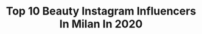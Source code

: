---
title: Top 10 Beauty Instagram Influencers In Milan In 2020
description: >-
  Find top beauty Instagram influencers in Milan in 2020. Most popular hashtags: #beauty #milano #life #model.
platform: Instagram
profiles:
  - username: "letwins__"
    fullname: >-
      LeTwins-Ylenia e Nicole Burato
    location: "Italy"
    followers: 128116
    engagement: 234
    commentsToLikes: 0.207570
    id: ck5zp8rxas7l30i14g29ntwrh
    verified: false
    hashtags: "#aestheticoutfit, #90svintage, #longcurlyhair, #revival"
  - username: "alenareysh"
    fullname: >-
      Reysh Alena
    location: "Italy"
    followers: 8983
    engagement: 835
    commentsToLikes: 0.074889
    id: ck0vw2h07rsxi0i19igz2hdda
    verified: false
    hashtags: "#coolkidsbrands, #ceremony, #elegance, #backstagephoto"
  - username: "salvettisonia"
    fullname: >-
      𝓢𝓪𝓵𝓿𝓮𝓽𝓽𝓲 𝓢𝓸𝓷𝓲𝓪
    location: "Italy"
    followers: 60385
    engagement: 146
    commentsToLikes: 0.134325
    id: ck14k97y6odsf0i1936ga7fqe
    verified: false
    hashtags: "#nomoney, #sanpellegrinoinlove2020, #restaurant, #italianmood"
  - username: "maria_angela_galizia"
    fullname: >-
      Maria Angela Galizia
    location: "Italy"
    followers: 29990
    engagement: 268
    commentsToLikes: 0.341334
    id: ck15s4cpvb5ta0i193jimbkgl
    verified: false
    hashtags: "#cremavisogiorno, #cremavisonotte, #poster, #styles"
  - username: "irenardella"
    fullname: >-
      🦄 theblondeunicorn®
    location: "Italy"
    followers: 17532
    engagement: 262
    commentsToLikes: 0.191858
    id: ck5zzdhfmbj6y0i14xq8scwl0
    verified: false
    hashtags: "#jewelry, #watch, #voogue, #experiences"
  - username: "napoletanopasquale79"
    fullname: >-
      ∞ ᑭαᔕɊμα⍳ξ  ᑎα⍴㋡⍳ξ☂α⋒⍟  ♔☈ξα⍳
    location: "Italy"
    followers: 62610
    engagement: 291
    commentsToLikes: 0.254638
    id: ck6u6mbb1gfl50j714wpriydh
    verified: false
    hashtags: "#igers, #quarantine, #giveawaytime, #iosononapoli"
  - username: "veronicafalco"
    fullname: >-
      Veronica | Fashion & Lifestyle
    location: "Italy"
    followers: 97894
    engagement: 87
    commentsToLikes: 0.046982
    id: ck0vz610q7hfy0i19h5e05dlt
    verified: false
    hashtags: "#mondaymood, #girlsgoneloavies, #stoacasa, #stateacasa"
  - username: "nata_a_luglio"
    fullname: >-
      Giusy Loddo
    location: "Italy"
    followers: 6571
    engagement: 819
    commentsToLikes: 0.054162
    id: ck8sw0nbnde9t0j78ffyq61bx
    verified: false
    hashtags: "#photodark, #beachlover, #style, #sardegnapics"
  - username: "noi_siamo_trash"
    fullname: >-
      NOI SIAMO TRASH
    location: "Italy"
    followers: 12491
    engagement: 1687
    commentsToLikes: 0.084961
    id: ck8t9rscep3yv0j78qqskzwn7
    verified: false
    hashtags: "#celafaremo, #influencer, #paolacaruso, #andreazelletta"
  - username: "tg1_rai_official"
    fullname: >-
      Tg1 Rai
    location: "Italy"
    followers: 89270
    engagement: 191
    commentsToLikes: 0.020934
    id: ck8szoyn2p6wc0j78744rk0m3
    verified: false
    hashtags: "#soul, #africa, #falconeeborsellino, #china"
---